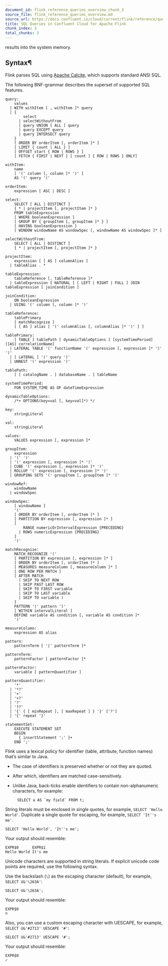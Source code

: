 ```yaml
---
document_id: flink_reference_queries_overview_chunk_3
source_file: flink_reference_queries_overview.md
source_url: https://docs.confluent.io/cloud/current/flink/reference/queries/overview.html
title: SQL Queries in Confluent Cloud for Apache Flink
chunk_index: 3
total_chunks: 3
---
```


results into the system memory.

## Syntax¶

Flink parses SQL using [Apache Calcite](https://calcite.apache.org/docs/reference.html), which supports standard ANSI SQL.

The following BNF-grammar describes the superset of supported SQL features.

    query:
        values
      | WITH withItem [ , withItem ]* query
      | {
            select
          | selectWithoutFrom
          | query UNION [ ALL ] query
          | query EXCEPT query
          | query INTERSECT query
        }
        [ ORDER BY orderItem [, orderItem ]* ]
        [ LIMIT { count | ALL } ]
        [ OFFSET start { ROW | ROWS } ]
        [ FETCH { FIRST | NEXT } [ count ] { ROW | ROWS } ONLY]

    withItem:
        name
        [ '(' column [, column ]* ')' ]
        AS '(' query ')'

    orderItem:
        expression [ ASC | DESC ]

    select:
        SELECT [ ALL | DISTINCT ]
        { * | projectItem [, projectItem ]* }
        FROM tableExpression
        [ WHERE booleanExpression ]
        [ GROUP BY { groupItem [, groupItem ]* } ]
        [ HAVING booleanExpression ]
        [ WINDOW windowName AS windowSpec [, windowName AS windowSpec ]* ]

    selectWithoutFrom:
        SELECT [ ALL | DISTINCT ]
        { * | projectItem [, projectItem ]* }

    projectItem:
        expression [ [ AS ] columnAlias ]
      | tableAlias . *

    tableExpression:
        tableReference [, tableReference ]*
      | tableExpression [ NATURAL ] [ LEFT | RIGHT | FULL ] JOIN tableExpression [ joinCondition ]

    joinCondition:
        ON booleanExpression
      | USING '(' column [, column ]* ')'

    tableReference:
        tablePrimary
        [ matchRecognize ]
        [ [ AS ] alias [ '(' columnAlias [, columnAlias ]* ')' ] ]

    tablePrimary:
        [ TABLE ] tablePath [ dynamicTableOptions ] [systemTimePeriod] [[AS] correlationName]
      | LATERAL TABLE '(' functionName '(' expression [, expression ]* ')' ')'
      | [ LATERAL ] '(' query ')'
      | UNNEST '(' expression ')'

    tablePath:
        [ [ catalogName . ] databaseName . ] tableName

    systemTimePeriod:
        FOR SYSTEM_TIME AS OF dateTimeExpression

    dynamicTableOptions:
        /*+ OPTIONS(key=val [, key=val]*) */

    key:
        stringLiteral

    val:
        stringLiteral

    values:
        VALUES expression [, expression ]*

    groupItem:
        expression
      | '(' ')'
      | '(' expression [, expression ]* ')'
      | CUBE '(' expression [, expression ]* ')'
      | ROLLUP '(' expression [, expression ]* ')'
      | GROUPING SETS '(' groupItem [, groupItem ]* ')'

    windowRef:
        windowName
      | windowSpec

    windowSpec:
        [ windowName ]
        '('
        [ ORDER BY orderItem [, orderItem ]* ]
        [ PARTITION BY expression [, expression ]* ]
        [
            RANGE numericOrIntervalExpression {PRECEDING}
          | ROWS numericExpression {PRECEDING}
        ]
        ')'

    matchRecognize:
        MATCH_RECOGNIZE '('
        [ PARTITION BY expression [, expression ]* ]
        [ ORDER BY orderItem [, orderItem ]* ]
        [ MEASURES measureColumn [, measureColumn ]* ]
        [ ONE ROW PER MATCH ]
        [ AFTER MATCH
          ( SKIP TO NEXT ROW
          | SKIP PAST LAST ROW
          | SKIP TO FIRST variable
          | SKIP TO LAST variable
          | SKIP TO variable )
        ]
        PATTERN '(' pattern ')'
        [ WITHIN intervalLiteral ]
        DEFINE variable AS condition [, variable AS condition ]*
        ')'

    measureColumn:
        expression AS alias

    pattern:
        patternTerm [ '|' patternTerm ]*

    patternTerm:
        patternFactor [ patternFactor ]*

    patternFactor:
        variable [ patternQuantifier ]

    patternQuantifier:
        '*'
      | '*?'
      | '+'
      | '+?'
      | '?'
      | '??'
      | '{' { [ minRepeat ], [ maxRepeat ] } '}' ['?']
      | '{' repeat '}'

    statementSet:
        EXECUTE STATEMENT SET
        BEGIN
          { insertStatement ';' }+
        END ';'

Flink uses a lexical policy for identifier (table, attribute, function names) that’s similar to Java.

* The case of identifiers is preserved whether or not they are quoted.

* After which, identifiers are matched case-sensitively.

* Unlike Java, back-ticks enable identifiers to contain non-alphanumeric characters, for example:

        SELECT a AS `my field` FROM t;

String literals must be enclosed in single quotes, for example, `SELECT 'Hello World'`. Duplicate a single quote for escaping, for example, `SELECT 'It''s me'`.

    SELECT 'Hello World', 'It''s me';

Your output should resemble:

    EXPR$0      EXPR$1
    Hello World It's me

Unicode characters are supported in string literals. If explicit unicode code points are required, use the following syntax.

Use the backslash (`\`) as the escaping character (default), for example, `SELECT U&'\263A'`:

    SELECT U&'\263A';

Your output should resemble:

    EXPR$0
    ☺

Also, you can use a custom escaping character with UESCAPE, for example, `SELECT U&'#2713' UESCAPE '#'`:

    SELECT U&'#2713' UESCAPE '#';

Your output should resemble:

    EXPR$0
    ✓
